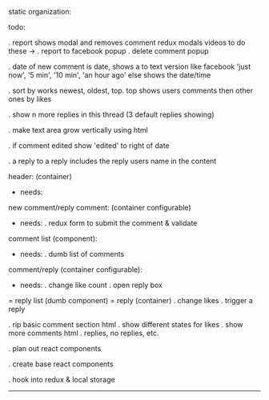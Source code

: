 static organization:


todo:

. report shows modal and removes comment
  redux modals videos to do these ->
  . report to facebook popup
  . delete comment popup

. date of new comment is date, shows a to text version like facebook
'just now', '5 min', '10 min', 'an hour ago' else shows the date/time

. sort by works newest, oldest, top. top shows users comments then other ones by likes

. show n more replies in this thread (3 default replies showing)

. make text area grow vertically using html

. if comment edited show 'edited' to right of date

. a reply to a reply includes the reply users name in the content


header: (container)
  - needs:




new comment/reply comment: (container configurable)
  - needs:
    . redux form to submit the comment & validate

comment list (component):
  - needs:
    . dumb list of comments

comment/reply (container configurable):
  - needs:
    . change like count
    . open reply box

  = reply list (dumb component)
    = reply (container)
      . change likes
      . trigger a reply





. rip basic comment section html
  . show different states for likes
  . show more comments html
  . replies, no replies, etc.

. plan out react components

. create base react components

. hook into redux & local storage




----------------------------------------------------------------
